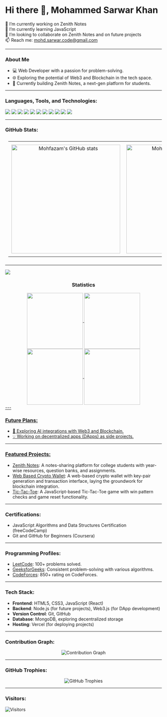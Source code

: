 # Hi there 👋, Mohammed Sarwar Khan

🔭 I’m currently working on Zenith Notes  
🌱 I’m currently learning JavaScript  
👯 I’m looking to collaborate on Zenith Notes and on future projects  
📫 Reach me: mohd.sarwar.code@gmail.com  

---

### About Me
- 💻 Web Developer with a passion for problem-solving.
- 🌐 Exploring the potential of Web3 and Blockchain in the tech space.
- 🚀 Currently building Zenith Notes, a next-gen platform for students.

---

### Languages, Tools, and Technologies:
<p align="left">
  <img src="https://img.shields.io/badge/C-A8B9CC?style=for-the-badge&logo=c&logoColor=black" />
  <img src="https://img.shields.io/badge/C++-00599C?style=for-the-badge&logo=c%2B%2B&logoColor=white" />
  <img src="https://img.shields.io/badge/Python-3776AB?style=for-the-badge&logo=python&logoColor=white" />
  <img src="https://img.shields.io/badge/HTML5-E34F26?style=for-the-badge&logo=html5&logoColor=white" />
  <img src="https://img.shields.io/badge/CSS3-1572B6?style=for-the-badge&logo=css3&logoColor=white" />
  <img src="https://img.shields.io/badge/JavaScript-F7DF1E?style=for-the-badge&logo=javascript&logoColor=black" />
  <img src="https://img.shields.io/badge/Git-F05032?style=for-the-badge&logo=git&logoColor=white" />
  <img src="https://img.shields.io/badge/GitHub-181717?style=for-the-badge&logo=github&logoColor=white" />
  <img src="https://img.shields.io/badge/Vercel-000000?style=for-the-badge&logo=vercel&logoColor=white" />
  <img src="https://img.shields.io/badge/Web3-F16822?style=for-the-badge&logo=web3dotjs&logoColor=white" />
  <img src="https://img.shields.io/badge/Blockchain-121D33?style=for-the-badge&logo=blockchain&logoColor=white" />
</p>

---

### GitHub Stats:

<table align="center" style="table-layout:fixed; width: 100%; padding: 10px;">
  <tr>
    <td align="center" style="padding: 10px; width: 33%;">
      <img src="https://github-readme-stats.vercel.app/api?username=mohfazam&show_icons=true&theme=tokyonight" alt="Mohfazam's GitHub stats" width="350" />
    </td>
    <td align="center" style="padding: 10px; width: 33%;">
      <img src="https://github-readme-streak-stats.herokuapp.com/?user=mohfazam&theme=tokyonight" alt="Mohfazam's GitHub Streak" width="350" />
    </td>
    <td align="center" style="padding: 10px; width: 33%;">
      <img src="https://github-readme-stats.vercel.app/api/top-langs/?username=mohfazam&layout=compact&theme=tokyonight" alt="Top Languages" width="350" />
    </td>
  </tr>
</table>

---

<img src="https://user-images.githubusercontent.com/73097560/115834477-dbab4500-a447-11eb-908a-139a6edaec5c.gif"><h3 align="center">Statistics</h3>
<div align="center">
<a href="https://github.com/RiyaRaj28>
<img align="center" src="http://github-profile-summary-cards.vercel.app/api/cards/stats?username=RiyaRaj28&theme=2077" height="180em" />
<img align="center" src="http://github-profile-summary-cards.vercel.app/api/cards/most-commit-language?username=mohfazam&theme=2077" height="180em" />
<img align="center" src="http://github-profile-summary-cards.vercel.app/api/cards/repos-per-language?username=mohfazam&theme=2077" height="180em" />
<img align="center" src="http://github-profile-summary-cards.vercel.app/api/cards/productive-time?username=mohfazam&theme=2077" height="180em" />
<img align="center" src="http://github-profile-summary-cards.vercel.app/api/cards/profile-details?username=mohfazam&theme=2077" height="180em" />
</div>
---

### Future Plans:
- 🚀 Exploring AI integrations with Web3 and Blockchain.
- 💡 Working on decentralized apps (DApps) as side projects.

---

### Featured Projects:
- [Zenith Notes](https://github.com/yourrepo/zenith-notes): A notes-sharing platform for college students with year-wise resources, question banks, and assignments.
- [Web Based Crypto Wallet](https://github.com/Mohfazam/Crypto-Wallet): A web-based crypto wallet with key-pair generation and transaction interface, laying the groundwork for blockchain integration.
- [Tic-Tac-Toe](https://github.com/yourrepo/tic-tac-toe): A JavaScript-based Tic-Tac-Toe game with win pattern checks and game reset functionality.

---

### Certifications:
- JavaScript Algorithms and Data Structures Certification (freeCodeCamp)
- Git and GitHub for Beginners (Coursera)

---

### Programming Profiles:
- [LeetCode](https://leetcode.com/Mohfazam): 100+ problems solved.
- [GeeksforGeeks](https://auth.geeksforgeeks.org/user/Mohfazam/profile): Consistent problem-solving with various algorithms.
- [CodeForces](https://codeforces.com/profile/mohfazam): 850+ rating on CodeForces.

---

### Tech Stack:
- **Frontend**: HTML5, CSS3, JavaScript (React)
- **Backend**: Node.js (for future projects), Web3.js (for DApp development)
- **Version Control**: Git, GitHub
- **Database**: MongoDB, exploring decentralized storage
- **Hosting**: Vercel (for deploying projects)

---

### Contribution Graph:
<p align="center">
  <img src="https://github-readme-activity-graph.vercel.app/graph?username=mohfazam&theme=tokyo-night" alt="Contribution Graph" />
</p>

---

### GitHub Trophies:
<p align="center">
  <img src="https://github-profile-trophy.vercel.app/?username=mohfazam&theme=algolia&no-bg=true&row=1&column=3" alt="GitHub Trophies" />
</p>

---

### Visitors:
![Visitors](https://komarev.com/ghpvc/?username=mohfazam&label=PROFILE+VIEWS&style=flat-square&color=blue)
